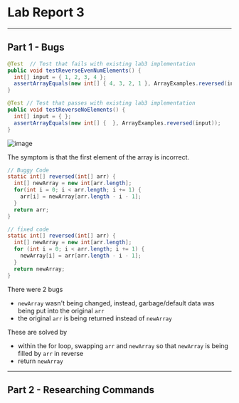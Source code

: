 # Lab Report 3

---

## Part 1 - Bugs

```java
@Test  // Test that fails with existing lab3 implementation
public void testReverseEvenNumElements() {
  int[] input = { 1, 2, 3, 4 };
  assertArrayEquals(new int[] { 4, 3, 2, 1 }, ArrayExamples.reversed(input));
}

@Test // Test that passes with existing lab3 implementation
public void testReverseNoElements() {
  int[] input = { };
  assertArrayEquals(new int[] {  }, ArrayExamples.reversed(input));
}
```

![image](https://github.com/AskewParity/cse15l-lab-reports/assets/147351354/9a855c6c-80fc-4e79-9f82-088123fedbda)

The symptom is that the first element of the array is incorrect.

```java
// Buggy Code
static int[] reversed(int[] arr) {
  int[] newArray = new int[arr.length];
  for(int i = 0; i < arr.length; i += 1) {
    arr[i] = newArray[arr.length - i - 1];
  }
  return arr;
}

// fixed code
static int[] reversed(int[] arr) {
  int[] newArray = new int[arr.length];
  for (int i = 0; i < arr.length; i += 1) {
    newArray[i] = arr[arr.length - i - 1];
  }
  return newArray;
}
```

There were 2 bugs 
- `newArray` wasn't being changed, instead, garbage/default data was being put into the original `arr`
- the original `arr` is being returned instead of `newArray`

These are solved by
- within the for loop, swapping `arr` and `newArray` so that `newArray` is being filled by `arr` in reverse 
- return `newArray`

---


## Part 2 - Researching Commands
